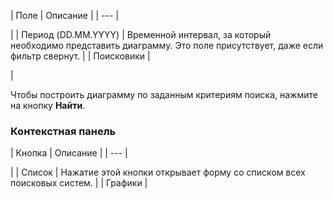 | Поле | Описание |
| --- |

|
| Период (DD.MM.YYYY) | Временной интервал, за который необходимо представить диаграмму. Это поле присутствует, даже если фильтр свернут. |
| Поисковики |

|

Чтобы построить диаграмму по заданным критериям поиска, нажмите на кнопку **Найти**.

### Контекстная панель

| Кнопка | Описание |
| --- |

|
| Список | Нажатие этой кнопки открывает форму со списком всех поисковых систем. |
| Графики |